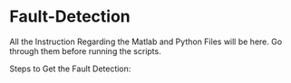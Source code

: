 # Fault-Detection

All the Instruction Regarding the Matlab and Python Files will be here. Go through them before running the scripts.

Steps to Get the Fault Detection:
